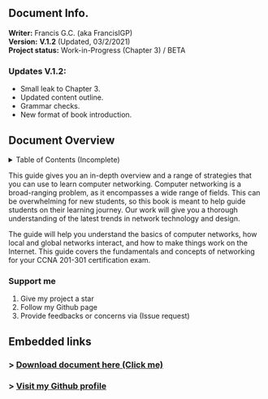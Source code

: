 ## Document Info.

**Writer:** Francis G.C. (aka FrancisIGP) <br/>
**Version:** **V.1.2** (Updated, 03/2/2021) <br/>
**Project status:** Work-in-Progress (Chapter 3) / BETA <br/>

### Updates V.1.2:
- Small leak to Chapter 3.
- Updated content outline.
- Grammar checks.
- New format of book introduction.

## Document Overview
<details>
  <summary>Table of Contents (Incomplete)</summary>
  <br/>
  
```
CHAPTER 1 (Network Foundation)	8
     Computer Network Perspective	8
          Network Overview	8
               Reliable Network	9
          Types of Networks	11
               3 Tier Architectural Model Overview	12
               2 Tier Architectural Model Overview	13
          Types of network topology	14
CHAPTER 2 (TCP/IP Model)	17
     TCP/IP Networking Model	17
          TCP/IP Application Layer	18
               HTTP Overview	19
                    Simple HTTP logic	20
                    Additional Information (HTTP)	20
          TCP/IP Transport Layer	21
               Transmission Control Protocol	21
                    TCP Flags	21
                    Connection-Oriented Communication	22
                    Three-Way Handshake	22
                    Flow Control	23
                    TCP Error Detection/Recovery	25
                    Same-layer and Adjacent-layer Interactions	26
                    TCP Header	26
                    4 Way Handshake	28
               User Datagram Protocol	28
TCP/IP Network Layer	30
     Characteristics of IP	30
     IPv4 Overview	31
     Limitations of IPv4	32
     IPv6 Overview	32
     Routing basic overview	34
     Network Layer Summary	36
Data link layer	36
     Transmission methods	38
     Sublayers (MAC and LLC)	38
     Encapsulation and De-encapsulation	38
Physical Layer Overview	38
     Physical Layer Summary	39
Benefits of a network model	39
Chapter Summary	39
CHAPTER 3 (Ethernet Introduction)	39
     Ethernet Introduction	41
          Types of Ethernet LANs	41
```   
## NOTE: The following contents may not be updated. Chapter 3, small leak!
</details>

This guide gives you an in-depth overview and a range of strategies that you can use to learn computer networking. Computer networking is a broad-ranging problem, as it encompasses a wide range of fields. This can be overwhelming for new students, so this book is meant to help guide students on their learning journey. Our work will give you a thorough understanding of the latest trends in network technology and design. 

The guide will help you understand the basics of computer networks, how local and global networks interact, and how to make things work on the Internet. This guide covers the fundamentals and concepts of networking for your CCNA 201-301 certification exam. <br/>

### Support me
  
1) Give my project a star
2) Follow my Github page
3) Provide feedbacks or concerns via (Issue request)

## Embedded links
### > [Download document here (Click me)](https://github.com/FrancisIGP/CCNA-Document/blob/main/1CCNA-Document(Draft)%20-%20Draft.pdf) <br/>
### > [Visit my Github profile](https://github.com/FrancisIGP)
